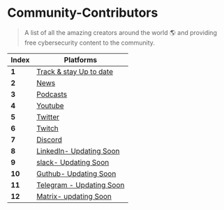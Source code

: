 # Community-Contributors

> A list of all the amazing creators around the world 🌎 and providing free cybersecurity content to the community.

Index | Platforms 
--- | ---
**1** | [Track & stay Up to date](StayUptoDate.md)
**2** | [News](news.md)
**3** | [Podcasts](podcasts.md)
**4** | [Youtube](YouTube/Readme.md)
**5** | [Twitter](twitter.md) 
**6** | [Twitch](twitch.md)
**7** | [Discord](discord.md)
**8** | [LinkedIn- Updating Soon](linkedin.md) 
**9** | [slack- Updating Soon](slack,md)
**10** | [Guthub- Updating Soon](github.md) 
**11** | [Telegram - Updating Soon](telegram.md)
**12** | [Matrix- updating Soon](matrix.md)
